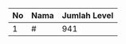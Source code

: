 | No | Nama            | Jumlah Level |
|----|-----------------|--------------|
| 1  | #    |    941        |
